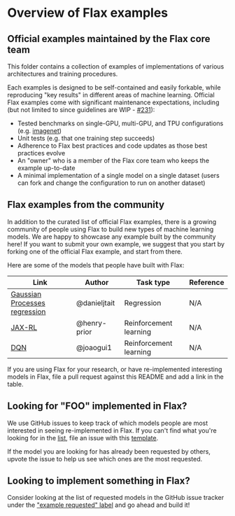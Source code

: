 # Overview of Flax examples
 
## Official examples maintained by the Flax core team
 
This folder contains a collection of examples of implementations of various architectures and training procedures.
 
Each examples is designed to be self-contained and easily forkable, while reproducing "key results" in different areas of machine learning. Official Flax examples come with significant maintenance expectations, including (but not limited to since guidelines are WIP - [#231](https://github.com/google/flax/issues/231)):
* Tested benchmarks on single-GPU, multi-GPU, and TPU configurations (e.g. [imagenet](imagenet/))
* Unit tests (e.g. that one training step succeeds)
* Adherence to Flax best practices and code updates as those best practices evolve
* An "owner" who is a member of the Flax core team who keeps the example up-to-date
* A minimal implementation of a single model on a single dataset (users can fork and change the configuration to run on another dataset)
 
## Flax examples from the community
 
In addition to the curated list of official Flax examples, there is a growing community of people using Flax to build new types of machine learning models. We are happy to showcase any example built by the community here! If you want to submit your own example, we suggest that you start by forking one of the official Flax example, and start from there.
 
Here are some of the models that people have built with Flax:

| Link  | Author | Task type | Reference |
| ------------- | ------------- | ------------ | ---------- |
| [Gaussian Processes regression](https://github.com/danieljtait/ladax/tree/master/examples)  | @danieljtait | Regression | N/A |  |
| [JAX-RL](https://github.com/henry-prior/jax-rl)  | @henry-prior  | Reinforcement learning | N/A |
| [DQN](https://github.com/joaogui1/RL-JAX/tree/master/DQN)  | @joaogui1  | Reinforcement learning | N/A |

If you are using Flax for your research, or have re-implemented interesting models in Flax, file a pull request against this README and add a link in the table.
 
## Looking for "FOO" implemented in Flax?

We use GitHub issues to keep track of which models people are most interested in seeing re-implemented in Flax. If you can't find what you're looking for in the [list](https://github.com/google/flax/labels/example%20request), file an issue with this [template](https://github.com/google/flax/issues/new?assignees=&template=example_request.md&title=).
 
If the model you are looking for has already been requested by others, upvote the issue to help us see which ones are the most requested.

## Looking to implement something in Flax?
 
Consider looking at the list of requested models in the GitHub issue tracker under the ["example requested" label](https://github.com/google/flax/labels/example%20request) and go ahead and build it!
